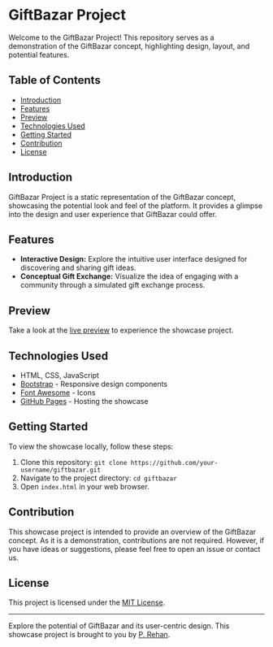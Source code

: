 # GiftBazar Project

Welcome to the GiftBazar Project! This repository serves as a demonstration of the GiftBazar concept, highlighting design, layout, and potential features.

## Table of Contents
- [Introduction](#introduction)
- [Features](#features)
- [Preview](#preview)
- [Technologies Used](#technologies-used)
- [Getting Started](#getting-started)
- [Contribution](#contribution)
- [License](#license)

## Introduction

GiftBazar Project is a static representation of the GiftBazar concept, showcasing the potential look and feel of the platform. It provides a glimpse into the design and user experience that GiftBazar could offer.

## Features

- **Interactive Design:** Explore the intuitive user interface designed for discovering and sharing gift ideas.
- **Conceptual Gift Exchange:** Visualize the idea of engaging with a community through a simulated gift exchange process.

## Preview

Take a look at the [live preview](https://rehanpinjari.github.io/giftbazar/) to experience the showcase project.

## Technologies Used

- HTML, CSS, JavaScript
- [Bootstrap](https://getbootstrap.com/) - Responsive design components
- [Font Awesome](https://fontawesome.com/) - Icons
- [GitHub Pages](https://pages.github.com/) - Hosting the showcase

## Getting Started

To view the showcase locally, follow these steps:

1. Clone this repository: `git clone https://github.com/your-username/giftbazar.git`
2. Navigate to the project directory: `cd giftbazar`
3. Open `index.html` in your web browser.

## Contribution

This showcase project is intended to provide an overview of the GiftBazar concept. As it is a demonstration, contributions are not required. However, if you have ideas or suggestions, please feel free to open an issue or contact us.

## License

This project is licensed under the [MIT License](LICENSE).

---

Explore the potential of GiftBazar and its user-centric design. This showcase project is brought to you by [P. Rehan](https://github.com/rehanpinjari).
